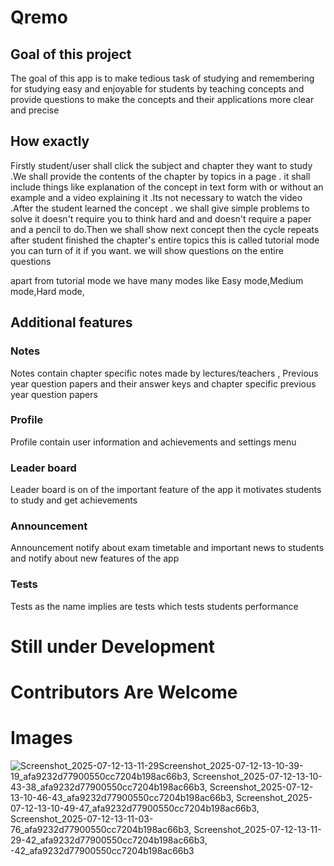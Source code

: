 # Qremo

## Goal of this project
The goal of this app is to make tedious task of studying and remembering for studying easy and enjoyable for students by teaching concepts and provide questions to make the concepts and their applications more clear and precise 

## How exactly
Firstly student/user shall click the subject and chapter they want to study .We shall provide the contents of the chapter by topics in a page . it shall include things like explanation of the concept in text form with or without an example and a video explaining it .Its not necessary to watch the video .After the student learned the concept . we shall give simple problems to solve it doesn't require you to think hard and and doesn't require a paper and a pencil to do.Then we shall show next concept then the cycle repeats after student finished the chapter's entire topics this is called tutorial mode you can turn of it if you want. we will show questions on the entire questions 

apart from tutorial mode we have many modes like Easy mode,Medium mode,Hard mode,

## Additional features
### Notes
Notes contain chapter specific notes made by lectures/teachers , Previous year question papers and their answer keys and chapter specific previous year question papers
### Profile
Profile contain user information and achievements and settings menu
### Leader board
Leader board is on of the important feature of the app it motivates students to study and get achievements
### Announcement
Announcement notify about exam timetable and important news to students and notify about new features of the app
### Tests
Tests as the name implies are tests which tests students performance


# Still under Development
# Contributors Are Welcome
# Images
![Screenshot_2025-07-12-13-11-29![Screenshot_2025-07-12-13-10-39-19_afa9232d77900550cc7204b198ac66b3](https://github.com/user-attachments/assets/d50af2a9-25cd-471a-b27b-547abf0f458c),
![Screenshot_2025-07-12-13-10-43-38_afa9232d77900550cc7204b198ac66b3](https://github.com/user-attachments/assets/539e0e17-d5fc-4125-aead-770aff2aceb5),
![Screenshot_2025-07-12-13-10-46-43_afa9232d77900550cc7204b198ac66b3](https://github.com/user-attachments/assets/ab83632a-76af-4734-97f2-530b04043d20),
![Screenshot_2025-07-12-13-10-49-47_afa9232d77900550cc7204b198ac66b3](https://github.com/user-attachments/assets/7f71104b-772e-4f9e-bd2a-f2e023dcf27f),
![Screenshot_2025-07-12-13-11-03-76_afa9232d77900550cc7204b198ac66b3](https://github.com/user-attachments/assets/575c9efa-ea4d-4a07-9b13-25d2dec82b55),
![Screenshot_2025-07-12-13-11-29-42_afa9232d77900550cc7204b198ac66b3](https://github.com/user-attachments/assets/68839f91-2065-4c92-915f-ab100970934a),
-42_afa9232d77900550cc7204b198ac66b3](https://github.com/user-attachments/assets/b81f61b6-9f57-4255-9c57-12a516f08bd7)
